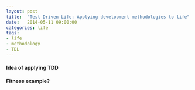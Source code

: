 ```yaml
---
layout: post
title:  "Test Driven Life: Applying development methodologies to life"
date:   2014-05-11 09:00:00
categories: life
tags:
- life
- methodology
- TDL
---
```



#### Idea of applying TDD

#### Fitness example?

[blog-lifebydesign]: https://the-pastry-box-project.net/julie-ann-horvath/2014-may-14
